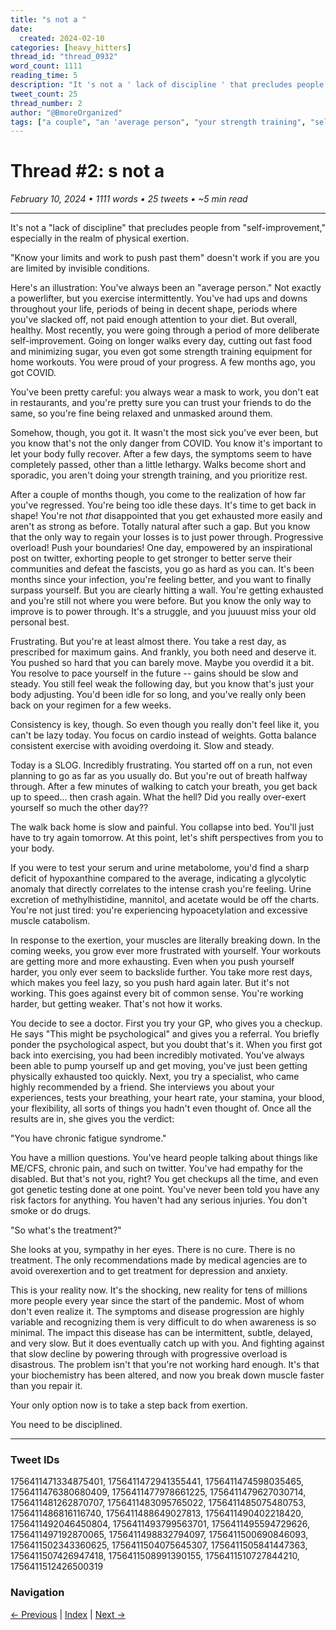 ```yaml
---
title: "s not a "
date:
  created: 2024-02-10
categories: [heavy_hitters]
thread_id: "thread_0932"
word_count: 1111
reading_time: 5
description: "It 's not a ' lack of discipline ' that precludes people from ' self - improvement , ' especially in the realm of physical exertion ."
tweet_count: 25
thread_number: 2
author: "@BmoreOrganized"
tags: ["a couple", "an 'average person", "your strength training", "self-improvement", "the realm"]
---
```

# Thread #2: s not a 

*February 10, 2024 • 1111 words • 25 tweets • ~5 min read*

---

It's not a "lack of discipline" that precludes people from "self-improvement," especially in the realm of physical exertion.

"Know your limits and work to push past them" doesn't work if you are you are limited by invisible conditions.

Here's an illustration: You've always been an "average person." Not exactly a powerlifter, but you exercise intermittently. You've had ups and downs throughout your life, periods of being in decent shape, periods where you've slacked off, not paid enough attention to your diet. But overall, healthy. Most recently, you were going through a period of more deliberate self-improvement. Going on longer walks every day, cutting out fast food and minimizing sugar, you even got some strength training equipment for home workouts. You were proud of your progress. A few months ago, you got COVID.

You've been pretty careful: you always wear a mask to work, you don't eat in restaurants, and you're pretty sure you can trust your friends to do the same, so you're fine being relaxed and unmasked around them.

Somehow, though, you got it. It wasn't the most sick you've ever been, but you know that's not the only danger from COVID. You know it's important to let your body fully recover. After a few days, the symptoms seem to have completely passed, other than a little lethargy. Walks become short and sporadic, you aren't doing your strength training, and you prioritize rest.

After a couple of months though, you come to the realization of how far you've regressed. You're being too idle these days. It's time to get back in shape! You're not *that* disappointed that you get exhausted more easily and aren't as strong as before. Totally natural after such a gap. But you know that the only way to regain your losses is to just power through. Progressive overload! Push your boundaries! One day, empowered by an inspirational post on twitter, exhorting people to get stronger to better serve their communities and defeat the fascists, you go as hard as you can. It's been months since your infection, you're feeling better, and you want to finally surpass yourself. But you are clearly hitting a wall. You're getting exhausted and you're still not where you were before. But you know the only way to improve is to power through. It's a struggle, and you juuuust miss your old personal best.

Frustrating. But you're at least almost there. You take a rest day, as prescribed for maximum gains. And frankly, you both need and deserve it. You pushed so hard that you can barely move. Maybe you overdid it a bit. You resolve to pace yourself in the future -- gains should be slow and steady. You still feel weak the following day, but you know that's just your body adjusting. You'd been idle for so long, and you've really only been back on your regimen for a few weeks.

Consistency is key, though. So even though you really don't feel like it, you can't be lazy today. You focus on cardio instead of weights. Gotta balance consistent exercise with avoiding overdoing it. Slow and steady.

Today is a SLOG. Incredibly frustrating. You started off on a run, not even planning to go as far as you usually do. But you're out of breath halfway through. After a few minutes of walking to catch your breath, you get back up to speed... then crash again. What the hell? Did you really over-exert yourself so much the other day??

The walk back home is slow and painful. You collapse into bed. You'll just have to try again tomorrow. At this point, let's shift perspectives from you to your body.

If you were to test your serum and urine metabolome, you'd find a sharp deficit of hypoxanthine compared to the average, indicating a glycolytic anomaly that directly correlates to the intense crash you're feeling. Urine excretion of methylhistidine, mannitol, and acetate would be off the charts. You're not just tired: you're experiencing hypoacetylation and excessive muscle catabolism.

In response to the exertion, your muscles are literally breaking down. In the coming weeks, you grow ever more frustrated with yourself. Your workouts are getting more and more exhausting. Even when you push yourself harder, you only ever seem to backslide further. You take more rest days, which makes you feel lazy, so you push hard again later. But it's not working. This goes against every bit of common sense. You're working harder, but getting weaker.  That's not how it works.

You decide to see a doctor. First you try your GP, who gives you a checkup. He says "This might be psychological" and gives you a referral. You briefly ponder the psychological aspect, but you doubt that's it. When you first got back into exercising, you had been incredibly motivated. You've always been able to pump yourself up and get moving, you've just been getting physically exhausted too quickly. Next, you try a specialist, who came highly recommended by a friend. She interviews you about your experiences, tests your breathing, your heart rate, your stamina, your blood, your flexibility, all sorts of things you hadn't even thought of. Once all the results are in, she gives you the verdict:

"You have chronic fatigue syndrome."

You have a million questions. You've heard people talking about things like ME/CFS, chronic pain, and such on twitter. You've had empathy for the disabled. But that's not you, right? You get checkups all the time, and even got genetic testing done at one point. You've never been told you have any risk factors for anything. You haven't had any serious injuries. You don't smoke or do drugs.

"So what's the treatment?"

She looks at you, sympathy in her eyes. There is no cure. There is no treatment. The only recommendations made by medical agencies are to avoid overexertion and to get treatment for depression and anxiety.

This is your reality now. It's the shocking, new reality for tens of millions more people every year since the start of the pandemic. Most of whom don't even realize it. The symptoms and disease progression are highly variable and recognizing them is very difficult to do when awareness is so minimal. The impact this disease has can be intermittent, subtle, delayed, and very slow. But it does eventually catch up with you. And fighting against that slow decline by powering through with progressive overload is disastrous. The problem isn't that you're not working hard enough. It's that your biochemistry has been altered, and now you break down muscle faster than you repair it.

Your only option now is to take a step back from exertion.

You need to be disciplined.

---

### Tweet IDs
1756411471334875401, 1756411472941355441, 1756411474598035465, 1756411476380680409, 1756411477978661225, 1756411479627030714, 1756411481262870707, 1756411483095765022, 1756411485075480753, 1756411486816116740, 1756411488649027813, 1756411490402218420, 1756411492046450804, 1756411493799563701, 1756411495594729626, 1756411497192870065, 1756411498832794097, 1756411500690846093, 1756411502343360625, 1756411504075645307, 1756411505841447363, 1756411507426947418, 1756411508991390155, 1756411510727844210, 1756411512426500319

### Navigation
[← Previous](001-*.md) | [Index](index.md) | [Next →](003-*.md)